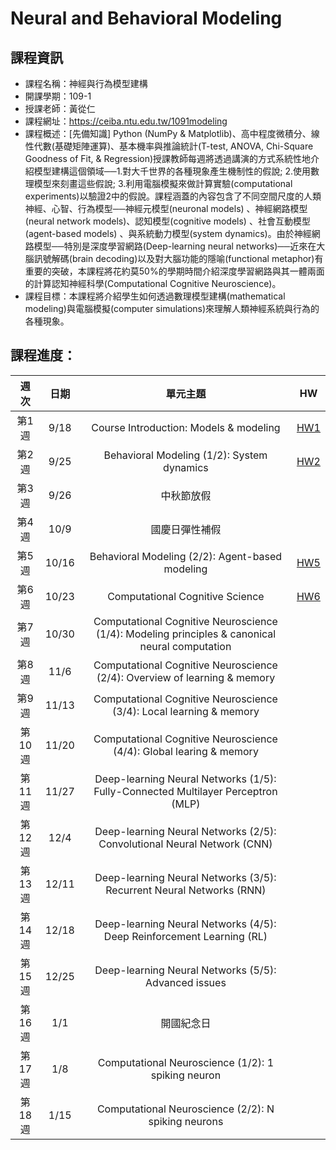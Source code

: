 
# Neural and Behavioral Modeling

## 課程資訊

- 課程名稱：神經與行為模型建構
- 開課學期：109-1
- 授課老師：黃從仁
- 課程網址：https://ceiba.ntu.edu.tw/1091modeling
- 課程概述：[先備知識] Python (NumPy & Matplotlib)、高中程度微積分、線性代數(基礎矩陣運算)、基本機率與推論統計(T-test, ANOVA, Chi-Square Goodness of Fit, & Regression)授課教師每週將透過講演的方式系統性地介紹模型建構這個領域──1.對大千世界的各種現象產生機制性的假說; 2.使用數理模型來刻畫這些假說; 3.利用電腦模擬來做計算實驗(computational experiments)以驗證2中的假說。課程涵蓋的內容包含了不同空間尺度的人類神經、心智、行為模型──神經元模型(neuronal models) 、神經網路模型(neural network models)、認知模型(cognitive models) 、社會互動模型(agent-based models) 、與系統動力模型(system dynamics)。由於神經網路模型──特別是深度學習網路(Deep-learning neural networks)──近來在大腦訊號解碼(brain decoding)以及對大腦功能的隱喻(functional metaphor)有重要的突破，本課程將花約莫50%的學期時間介紹深度學習網路與其一體兩面的計算認知神經科學(Computational Cognitive Neuroscience)。
 - 課程目標：本課程將介紹學生如何透過數理模型建構(mathematical modeling)與電腦模擬(computer simulations)來理解人類神經系統與行為的各種現象。
 

## 課程進度：

| 週次 | 日期	| 單元主題 | HW |
|:----:|:----:|:----:|:----:|
| 第1週	| 9/18 | Course Introduction: Models & modeling | [HW1](https://github.com/xup6y3ul6/Neural-and-Behavioral-Modeling/blob/main/01_Course%20Introduction_Models%20&%20modeling/01_examples.ipynb)
| 第2週	| 9/25 | Behavioral Modeling (1/2): System dynamics | [HW2](https://github.com/xup6y3ul6/Neural-and-Behavioral-Modeling/blob/main/02_Behavioral%20Modeling%20(1-2)%20System%20dynamics/02_exercises.ipynb)
| 第3週	| 9/26 | 中秋節放假 |
| 第4週	| 10/9 |  國慶日彈性補假 |
| 第5週	| 10/16 |  Behavioral Modeling (2/2): Agent-based modeling | [HW5](https://github.com/xup6y3ul6/Neural-and-Behavioral-Modeling/blob/main/05_Behavioral%20Modeling%20(2-2)%20Agent-based%20modeling/05_exercises.ipynb)
| 第6週	| 10/23  | Computational Cognitive Science | [HW6](https://github.com/xup6y3ul6/Neural-and-Behavioral-Modeling/tree/main/06_Computational%20Cognitive%20Science)
| 第7週	| 10/30 | Computational Cognitive Neuroscience (1/4): Modeling principles & canonical neural computation  |
| 第8週	| 11/6 | Computational Cognitive Neuroscience (2/4): Overview of learning & memory  |
| 第9週	| 11/13 | Computational Cognitive Neuroscience (3/4): Local learning & memory |
| 第10週	| 11/20 | Computational Cognitive Neuroscience (4/4): Global learing & memory |
| 第11週	| 11/27 | Deep-learning Neural Networks (1/5): Fully-Connected Multilayer Perceptron (MLP) |
| 第12週	| 12/4 | Deep-learning Neural Networks (2/5): Convolutional Neural Network (CNN) |
| 第13週	| 12/11 | Deep-learning Neural Networks (3/5): Recurrent Neural Networks (RNN) |
| 第14週	| 12/18 | Deep-learning Neural Networks (4/5): Deep Reinforcement Learning (RL) | 	
| 第15週	| 12/25 | Deep-learning Neural Networks (5/5): Advanced issues |
| 第16週	| 1/1 | 開國紀念日 |
| 第17週	| 1/8 | Computational Neuroscience (1/2): 1 spiking neuron |
| 第18週 |	1/15 | Computational Neuroscience (2/2): N spiking neurons |
